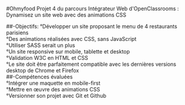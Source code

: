 #Ohmyfood
Projet 4 du parcours Intégrateur Web d'OpenClassrooms : 
Dynamisez un site web avec des animations CSS

##-Objectifs: 
°Développer un site proposant le menu de 4 restaurants parisiens  
°Des animations réalisées avec CSS, sans JavaScript  
°Utiliser SASS serait un plus  
°Un site responsive sur mobile, tablette et desktop  
°Validation W3C en HTML et CSS  
°Le site doit être parfaitement compatible avec les dernières versions desktop de Chrome et Firefox  
##-Compétences évaluées  
°Intégrer une maquette en mobile-first  
°Mettre en œuvre des animations CSS  
°Versionner son projet avec Git et Github  